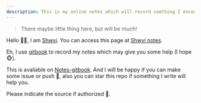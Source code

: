 ```yaml
---
description: This is my online notes which will record somthing I encounter daily.
---
```


> There maybe little thing here, but will be much!

Hello 👋🏻, I am [Shwvi](https://github.com/Shwvi). You can access this page at [Shwvi notes](https://shwvi.gitbook.io/notes/).

Eh, I use [gitbook]() to record my notes which may give you some help (I hope 🐵).

This is avaliable on [Notes-gitbook](https://github.com/Shwvi/Notes-gitbook/tree/master). And I will be happy if you can make some issue or push 🙈, also you can star this repo if something I write will help you.

Please indicate the source if authorized 🙊.
